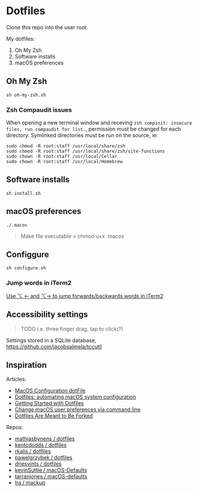 # Dotfiles

Clone this repo into the user root.

My dotfiles:
1. Oh My Zsh
1. Software installs
1. macOS preferences

## Oh My Zsh

```
sh oh-my-zsh.sh
```

### Zsh Compaudit issues

When opening a new terminal window and receving `zsh compinit: insecure files, run compaudit for list.`, permission must be changed for each directory. Symlinked directories must be run on the source, ie:
```
sudo chmod -R root:staff /usr/local/share/zsh
sudo chmod -R root:staff /usr/local/share/zsh/site-functions
sudo chown -R root:staff /usr/local/Cellar
sudo chown -R root:staff /usr/local/Homebrew
```


## Software installs

```
sh install.sh
```

## macOS preferences

```
./.macos
```

> Make file executable > chmod u+x .macos

## Configgure

```
sh configure.sh
```

### Jump words in iTerm2

[Use ⌥ ← and ⌥→ to jump forwards/backwards words in iTerm2](https://coderwall.com/p/h6yfda/use-and-to-jump-forwards-backwards-words-in-iterm-2-on-os-x)

## Accessibility settings

> TODO i.e. three finger drag, tap to click(?)

Settings stored in a SQLite database, https://github.com/jacobsalmela/tccutil

## Inspiration

Articles:
+ [MacOS Configuration dotFile](https://wilsonmar.github.io/dotfiles/)
+ [Dotfiles: automating macOS system configuration](https://kalis.me/dotfiles-automating-macos-system-configuration/)
+ [Getting Started with Dotfiles](https://driesvints.com/blog/getting-started-with-dotfiles/)
+ [Change macOS user preferences via command line](https://pawelgrzybek.com/change-macos-user-preferences-via-command-line/)
+ [Dotfiles Are Meant to Be Forked](https://zachholman.com/2010/08/dotfiles-are-meant-to-be-forked/)

Repos:
+ [mathiasbynens / dotfiles](https://github.com/mathiasbynens/dotfiles)
+ [kentcdodds / dotfiles](https://github.com/kentcdodds/dotfiles)
+ [rkalis / dotfiles](https://github.com/rkalis/dotfiles)
+ [pawelgrzybek / dotfiles](https://github.com/pawelgrzybek/dotfiles)
+ [driesvints / dotfiles](https://github.com/driesvints/dotfiles)
+ [kevinSuttle / macOS-Defaults](https://github.com/kevinSuttle/macOS-Defaults)
+ [tarranjones / macOS-defaults](https://github.com/tarranjones/macOS-defaults)
+ [lra / mackup](https://github.com/lra/mackup)
